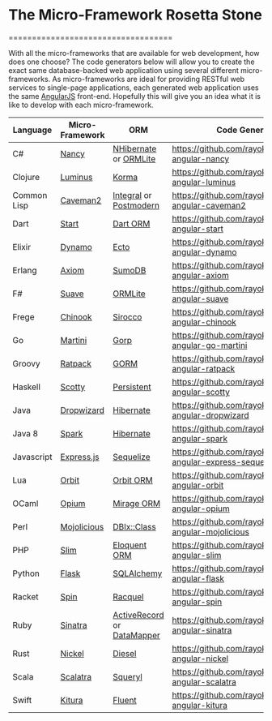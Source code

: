 # The Micro-Framework Rosetta Stone
===================================

With all the micro-frameworks that are available for web development, how does one choose?  The code generators below will allow you to create the exact same database-backed web application using several different micro-frameworks.  As micro-frameworks are ideal for providing RESTful web services to single-page applications, each generated web application uses the same [AngularJS](http://angularjs.org/) front-end.  Hopefully this will give you an idea what it is like to develop with each micro-framework.

Language | Micro-Framework | ORM | Code Generator
--- | --- | --- | ---
C# | [Nancy](http://nancyfx.org/) | [NHibernate](http://nhibernate.info) or [ORMLite](https://github.com/ServiceStack/ServiceStack.OrmLite) | https://github.com/rayokota/generator-angular-nancy
Clojure | [Luminus](http://www.luminusweb.net) | [Korma](http://sqlkorma.com) | https://github.com/rayokota/generator-angular-luminus
Common Lisp | [Caveman2](http://8arrow.org/caveman/) | [Integral](https://github.com/fukamachi/integral) or [Postmodern](http://marijnhaverbeke.nl/postmodern/) | https://github.com/rayokota/generator-angular-caveman2
Dart | [Start](https://github.com/lvivski/start) | [Dart ORM](https://github.com/ustims/DartORM) | https://github.com/rayokota/generator-angular-start
Elixir | [Dynamo](https://github.com/dynamo/dynamo) | [Ecto](https://github.com/elixir-lang/ecto) | https://github.com/rayokota/generator-angular-dynamo
Erlang | [Axiom](https://github.com/tsujigiri/axiom) | [SumoDB](https://github.com/inaka/sumo_db) | https://github.com/rayokota/generator-angular-axiom
F# | [Suave](http://suave.io/) | [ORMLite](https://github.com/ServiceStack/ServiceStack.OrmLite) | https://github.com/rayokota/generator-angular-suave
Frege | [Chinook](https://github.com/fregelab/chinook) | [Sirocco](https://github.com/fregelab/sirocco) | https://github.com/rayokota/generator-angular-chinook
Go | [Martini](https://github.com/go-martini/martini) | [Gorp](https://github.com/coopernurse/gorp) | https://github.com/rayokota/generator-angular-go-martini
Groovy | [Ratpack](http://www.ratpack.io/) | [GORM](http://grails.org/doc/2.3.x/guide/GORM.html) | https://github.com/rayokota/generator-angular-ratpack
Haskell | [Scotty](http://hackage.haskell.org/package/scotty) | [Persistent](http://hackage.haskell.org/package/persistent) | https://github.com/rayokota/generator-angular-scotty
Java | [Dropwizard](http://www.dropwizard.io) | [Hibernate](http://hibernate.org/orm) | https://github.com/rayokota/generator-angular-dropwizard
Java 8 | [Spark](http://sparkjava.com/) | [Hibernate](http://hibernate.org/orm) | https://github.com/rayokota/generator-angular-spark
Javascript | [Express.js](http://expressjs.com) | [Sequelize](http://sequelizejs.com) | https://github.com/rayokota/generator-angular-express-sequelize
Lua | [Orbit](http://keplerproject.github.io/orbit/) | [Orbit ORM](http://keplerproject.github.io/orbit/reference.html) | https://github.com/rayokota/generator-angular-orbit
OCaml | [Opium](https://github.com/rgrinberg/opium) | [Mirage ORM](https://github.com/mirage/orm) | https://github.com/rayokota/generator-angular-opium
Perl | [Mojolicious](http://mojolicio.us) | [DBIx::Class](http://search.cpan.org/perldoc?DBIx::Class) | https://github.com/rayokota/generator-angular-mojolicious
PHP | [Slim](http://www.slimframework.com/) | [Eloquent ORM](http://laravel.com/docs/eloquent) | https://github.com/rayokota/generator-angular-slim
Python | [Flask](http://flask.pocoo.org/) | [SQLAlchemy](http://www.sqlalchemy.org) | https://github.com/rayokota/generator-angular-flask
Racket | [Spin](https://github.com/dmac/spin) | [Racquel](https://github.com/brown131/racquel) | https://github.com/rayokota/generator-angular-spin
Ruby | [Sinatra](http://www.sinatrarb.com/) | [ActiveRecord](https://github.com/rails/rails/tree/master/activerecord) or [DataMapper](http://datamapper.org) | https://github.com/rayokota/generator-angular-sinatra
Rust | [Nickel](http://www.nickel.rs/) | [Diesel](https://github.com/sgrif/diesel) | https://github.com/rayokota/generator-angular-nickel
Scala | [Scalatra](http://scalatra.org) | [Squeryl](http://squeryl.org) | https://github.com/rayokota/generator-angular-scalatra
Swift | [Kitura](http://www.kitura.io) | [Fluent](https://github.com/vapor/fluent) | https://github.com/rayokota/generator-angular-kitura

